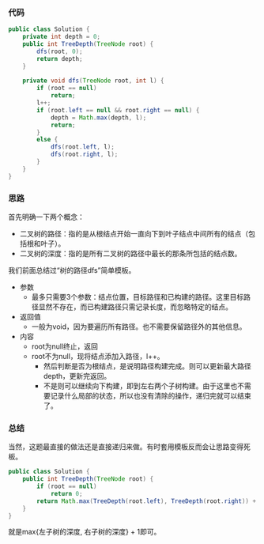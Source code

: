 ### 代码

``` java
public class Solution {
    private int depth = 0;
    public int TreeDepth(TreeNode root) {
        dfs(root, 0);
        return depth;
    }
    
    private void dfs(TreeNode root, int l) {
        if (root == null)
            return;
        l++;
        if (root.left == null && root.right == null) {
            depth = Math.max(depth, l);
            return;
        }
        else {
            dfs(root.left, l);
            dfs(root.right, l);
        }
    }
}
```



### 思路

首先明确一下两个概念：

* 二叉树的路径：指的是从根结点开始一直向下到叶子结点中间所有的结点（包括根和叶子）。
* 二叉树的深度：指的是所有二叉树的路径中最长的那条所包括的结点数。

我们前面总结过“树的路径dfs”简单模板。

* 参数
  * 最多只需要3个参数：结点位置，目标路径和已构建的路径。这里目标路径显然不存在，而已构建路径只需记录长度，而忽略特定的结点。
* 返回值
  * 一般为void，因为要遍历所有路径。也不需要保留路径外的其他信息。
* 内容
  * root为null终止，返回
  * root不为null，现将结点添加入路径，l++。
    * 然后判断是否为根结点，是说明路径构建完成。则可以更新最大路径depth，更新完返回。
    * 不是则可以继续向下构建，即到左右两个子树构建。由于这里也不需要记录什么局部的状态，所以也没有清除的操作，递归完就可以结束了。



### 总结

当然，这题最直接的做法还是直接递归来做。有时套用模板反而会让思路变得死板。

``` java
public class Solution {
    public int TreeDepth(TreeNode root) {
        if (root == null)
            return 0;
        return Math.max(TreeDepth(root.left), TreeDepth(root.right)) + 1;
    }
}
```

就是max{左子树的深度, 右子树的深度} + 1即可。